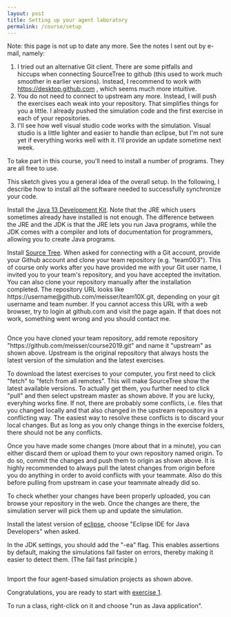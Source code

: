 ```yaml
---
layout: post
title: Setting up your agent laboratory
permalink: /course/setup
---
```


<p>Note: this page is not up to date any more. See the notes I sent out by e-mail, namely:
  
  1. I tried out an alternative Git client. There are some pitfalls and hiccups when connecting SourceTree to github (this used to work much smoother in earlier versions). Instead, I recommend to work with https://desktop.github.com , which seems much more intuitive.
2. You do not need to connect to upstream any more. Instead, I will push the exercises each weak into your repository. That simplifies things for you a little. I already pushed the simulation code and the first exercise in each of your repositories.
3. I'll see how well visual studio code works with the simulation. Visual studio is a little lighter and easier to handle than eclipse, but I'm not sure yet if everything works well with it. I'll provide an update sometime next week.

</p>

<p>To take part in this course, you'll need to install a number of programs. They are all free to use.</p>

<p><a href="/course/overview.png"><img src="/course/overview.png" alt="" class="image full"></a>This sketch gives you a general idea of the overall setup. In the following, I describe how to install all the software needed to successfully synchronize your code.</p>

<p>Install the <a href="https://www.oracle.com/technetwork/java/javase/downloads/jdk13-downloads-5672538.html">Java 13 Development Kit</a>. Note that the JRE which users sometimes already have installed is not enough. The difference between the JRE and the JDK is that the JRE lets you run Java programs, while the JDK comes with a compiler and lots of documentation for programmers, allowing you to create Java programs.</a>

<p>Install <a href="https://sourcetreeapp.com">Source Tree</a>. When asked for connecting with a Git account, provide your Github account and clone your team repository (e.g. "team003"). This of course only works after you have provided me with your Git user name, I invited you to your team's repository, and you have accepted the invitation. You can also clone your repository manually after the installation completed. The repository URL looks like https://username@github.com/meisser/team10X.git, depending on your git username and team number. If you cannot access this URL with a web browser, try to login at github.com and visit the page again. If that does not work, something went wrong and you should contact me.</p>

<p><a href="/course/sourcetree-setup-clone.jpg"><img src="/course/sourcetree-setup-clone.jpg" alt="" class="image full">
<p><a href="/course/sourcetree-setup-upstream.jpg"><img src="/course/sourcetree-setup-upstream.jpg" alt="" class="image full"></a>Once you have cloned your team repository, add remote repository "https://github.com/meisser/course2019.git" and name it "upstream" as shown above. Upstream is the original repository that always hosts the latest version of the simulation and the latest exercises.</p>

<p><a href="/course/sourcetree-setup-upstream-pull.jpg"><img src="/course/sourcetree-setup-upstream-pull.jpg" alt="" class="image full"></a>To download the latest exercises to your computer, you first need to click "fetch" to "fetch from all remotes". This will make SourceTree show the latest available versions. To actually get them, you further need to click "pull" and then select upstream master as shown above. If you are lucky, everyhing works fine. If not, there are probably some conflicts, i.e. files that you changed locally and that also changed in the upstream repository in a conflicting way. The easiest way to resolve these conflicts is to discard your local changes. But as long as you only change things in the exercise folders, there should not be any conflicts.</p>

<p><a href="/course/sourcetree-commit.jpg"><img src="/course/sourcetree-commit.jpg" alt="" class="image full"></a>Once you have made some changes (more about that in a minute), you can either discard them or upload them to your own repository named origin. To do so, commit the changes and push them to origin as shown above. It is highly recommended to always pull the latest changes from origin before you do anything in order to avoid conflicts with your teammate. Also do this before pulling from upstream in case your teammate already did so.</p>

<p>To check whether your changes have been properly uploaded, you can browse your repository in the web. Once the changes are there, the simulation server will pick them up and update the simulation.</p>

<p>Install the latest version of <a href="https://www.eclipse.org/downloads/">eclipse</a>, choose "Eclipse IDE for Java Developers" when asked.</p>

<p><a href="/course/eclipse-setup-jdk-2.jpg"><img src="/course/eclipse-setup-jdk-2.jpg" alt="" class="image full"></a>In the JDK settings, you should add the "-ea" flag. This enables assertions by default, making the simulations fail faster on errors, thereby making it easier to detect them. (The fail fast principle.)</p>

<a href="/course/eclipse-setup-import-1.jpg"><img src="/course/eclipse-setup-import-1.jpg" alt="" class="image full">
<p><a href="/course/eclipse-setup-import-2.jpg"><img src="/course/eclipse-setup-import-2.jpg" alt="" class="image full"></a>Import the four agent-based simulation projects as shown above.</p>

<p>Congratulations, you are ready to start with <a href="https://github.com/meisser/course2019/blob/master/exercises/journal/exercise01-task.md">exercise 1</a>.</p>

<p><a href="/course/eclipse-run.jpg"><img src="/course/eclipse-run.jpg" alt="" class="image full"></a>To run a class, right-click on it and choose "run as Java application".</p>


